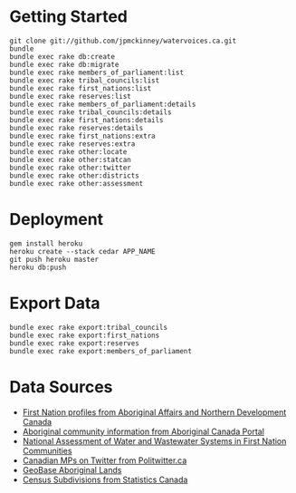# Getting Started

    git clone git://github.com/jpmckinney/watervoices.ca.git
    bundle
    bundle exec rake db:create
    bundle exec rake db:migrate
    bundle exec rake members_of_parliament:list
    bundle exec rake tribal_councils:list
    bundle exec rake first_nations:list
    bundle exec rake reserves:list
    bundle exec rake members_of_parliament:details
    bundle exec rake tribal_councils:details
    bundle exec rake first_nations:details
    bundle exec rake reserves:details
    bundle exec rake first_nations:extra
    bundle exec rake reserves:extra
    bundle exec rake other:locate
    bundle exec rake other:statcan
    bundle exec rake other:twitter
    bundle exec rake other:districts
    bundle exec rake other:assessment

# Deployment

    gem install heroku
    heroku create --stack cedar APP_NAME
    git push heroku master
    heroku db:push

# Export Data

    bundle exec rake export:tribal_councils
    bundle exec rake export:first_nations
    bundle exec rake export:reserves
    bundle exec rake export:members_of_parliament

# Data Sources

* [First Nation profiles from Aboriginal Affairs and Northern Development Canada](http://pse5-esd5.ainc-inac.gc.ca/fnp/Main/Index.aspx?lang=eng)
* [Aboriginal community information from Aboriginal Canada Portal](http://www.aboriginalcanada.gc.ca/acp/community/site.nsf/index_en.html?OpenPage)
* [National Assessment of Water and Wastewater Systems in First Nation Communities](http://www.aadnc-aandc.gc.ca/eng/1313426883501/1313426958782)
* [Canadian MPs on Twitter from Politwitter.ca](http://politwitter.ca/page/canadian-politics-twitters/mp/house)
* [GeoBase Aboriginal Lands](http://clss.nrcan.gc.ca/geobase-eng.php)
* [Census Subdivisions from Statistics Canada](http://www12.statcan.gc.ca/census-recensement/2011/geo/bound-limit/bound-limit-eng.cfm)
